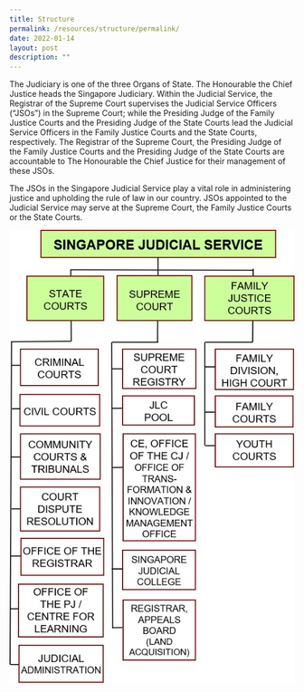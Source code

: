 ```yaml
---
title: Structure
permalink: /resources/structure/permalink/
date: 2022-01-14
layout: post
description: ""
---
```

The Judiciary is one of the three Organs of State. The Honourable the Chief Justice heads the Singapore Judiciary. Within the Judicial Service, the Registrar of the Supreme Court supervises the Judicial Service Officers (“JSOs”) in the Supreme Court; while the Presiding Judge of the Family Justice Courts and the Presiding Judge of the State Courts lead the Judicial Service Officers in the Family Justice Courts and the State Courts, respectively. The Registrar of the Supreme Court, the Presiding Judge of the Family Justice Courts and the Presiding Judge of the State Courts are accountable to The Honourable the Chief Justice for their management of these JSOs.

The JSOs in the Singapore Judicial Service play a vital role in administering justice and upholding the rule of law in our country. JSOs appointed to the Judicial Service may serve at the Supreme Court, the Family Justice Courts or the State Courts.

<img src="/images/Org%20Chart/JS%20Org%20Chart.jpg"
		 style="width:600px;
            height:800px;" />
